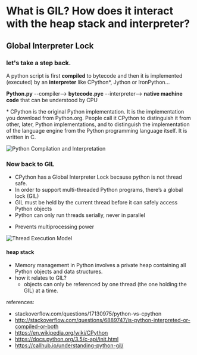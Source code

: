 # What is GIL?  How does it interact with the heap stack and interpreter?

## Global Interpreter Lock


### let's take a step back.

A python script is first **compiled** to bytecode and then it is implemented (executed) by an **interpreter** like CPython\*, Jython or IronPython...

**Python.py** --compiler--> **bytecode.pyc** --interpreter--> **native machine code** that can be understood by CPU

\* CPython is the original Python implementation. It is the implementation you download from Python.org. People call it CPython to distinguish it from other, later, Python implementations, and to distinguish the implementation of the language engine from the Python programming language itself. It is written in C.

![Python Compilation and Interpretation](http://austincode.com/cosc1336/images/compilationinterpretation.PNG)


### Now back to GIL
- CPython has a Global Interpreter Lock because python is not thread safe.
- In order to support multi-threaded Python programs, there’s a global lock (GIL)
- GIL must be held by the current thread before it can safely access Python objects
- Python can only run threads serially, never in parallel
* Prevents multiprocessing power

![Thread Execution Model](https://www.google.com/url?sa=i&rct=j&q=&esrc=s&source=images&cd=&ved=0ahUKEwjCrZLM4r7TAhUEbSYKHaNlBMAQjRwIBw&url=https%3A%2F%2Fwww.slideshare.net%2Femayssat%2Fpythonunderstanding-gil&psig=AFQjCNEENLUboYsoKRknxtnf-FuxWy7vtg&ust=1493180929522996)

#### heap stack
- Memory management in Python involves a private heap containing all Python objects and data structures.
- how it relates to GIL?
  - objects can only be referenced by one thread (the one holding the GIL) at a time.

references:
- stackoverflow.com/questions/17130975/python-vs-cpython
- http://stackoverflow.com/questions/6889747/is-python-interpreted-or-compiled-or-both
- https://en.wikipedia.org/wiki/CPython
- https://docs.python.org/3.5/c-api/init.html
- https://callhub.io/understanding-python-gil/
